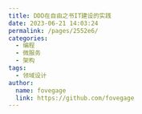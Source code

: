 ```yaml
---
title: DDD在自由之书IT建设的实践
date: 2023-06-21 14:03:24
permalink: /pages/2552e6/
categories:
  - 编程
  - 微服务
  - 架构
tags:
  - 领域设计
author: 
  name: fovegage
  link: https://github.com/fovegage
---
```

